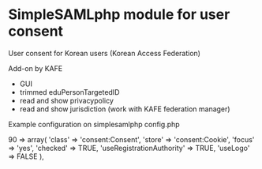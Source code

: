 SimpleSAMLphp module for user consent
=====================================
User consent for Korean users (Korean Access Federation)

Add-on by KAFE

* GUI
* trimmed eduPersonTargetedID
* read and show privacypolicy
* read and show jurisdiction (work with KAFE federation manager)

Example configuration on simplesamlphp config.php

90 => array(
     'class' => 'consent:Consent',
     'store' => 'consent:Cookie',
     'focus' => 'yes',
     'checked' => TRUE,
     'useRegistrationAuthority' => TRUE,
     'useLogo' => FALSE
),

